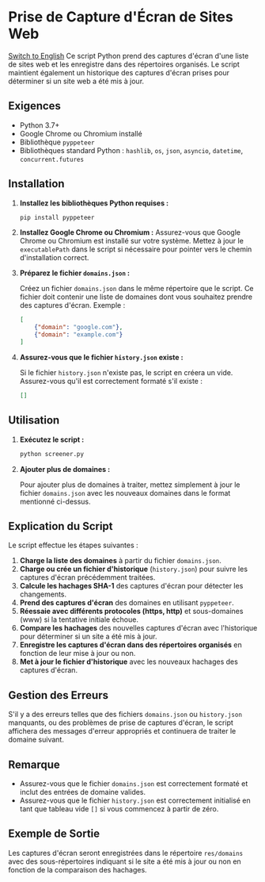 # Prise de Capture d'Écran de Sites Web
[Switch to English](README_EN.md)
Ce script Python prend des captures d'écran d'une liste de sites web et les enregistre dans des répertoires organisés. Le script maintient également un historique des captures d'écran prises pour déterminer si un site web a été mis à jour.

## Exigences

- Python 3.7+
- Google Chrome ou Chromium installé
- Bibliothèque `pyppeteer`
- Bibliothèques standard Python : `hashlib`, `os`, `json`, `asyncio`, `datetime`, `concurrent.futures`

## Installation

1. **Installez les bibliothèques Python requises :**

    ```bash
    pip install pyppeteer
    ```

2. **Installez Google Chrome ou Chromium :**
   Assurez-vous que Google Chrome ou Chromium est installé sur votre système. Mettez à jour le `executablePath` dans le script si nécessaire pour pointer vers le chemin d'installation correct.

3. **Préparez le fichier `domains.json` :**

    Créez un fichier `domains.json` dans le même répertoire que le script. Ce fichier doit contenir une liste de domaines dont vous souhaitez prendre des captures d'écran. Exemple :

    ```json
    [
        {"domain": "google.com"},
        {"domain": "example.com"}
    ]
    ```

4. **Assurez-vous que le fichier `history.json` existe :**

    Si le fichier `history.json` n'existe pas, le script en créera un vide. Assurez-vous qu'il est correctement formaté s'il existe :

    ```json
    []
    ```

## Utilisation

1. **Exécutez le script :**

    ```bash
    python screener.py
    ```

2. **Ajouter plus de domaines :**

    Pour ajouter plus de domaines à traiter, mettez simplement à jour le fichier `domains.json` avec les nouveaux domaines dans le format mentionné ci-dessus.

## Explication du Script

Le script effectue les étapes suivantes :

1. **Charge la liste des domaines** à partir du fichier `domains.json`.
2. **Charge ou crée un fichier d'historique** (`history.json`) pour suivre les captures d'écran précédemment traitées.
3. **Calcule les hachages SHA-1** des captures d'écran pour détecter les changements.
4. **Prend des captures d'écran** des domaines en utilisant `pyppeteer`.
5. **Réessaie avec différents protocoles (https, http)** et sous-domaines (www) si la tentative initiale échoue.
6. **Compare les hachages** des nouvelles captures d'écran avec l'historique pour déterminer si un site a été mis à jour.
7. **Enregistre les captures d'écran dans des répertoires organisés** en fonction de leur mise à jour ou non.
8. **Met à jour le fichier d'historique** avec les nouveaux hachages des captures d'écran.

## Gestion des Erreurs

S'il y a des erreurs telles que des fichiers `domains.json` ou `history.json` manquants, ou des problèmes de prise de captures d'écran, le script affichera des messages d'erreur appropriés et continuera de traiter le domaine suivant.

## Remarque

- Assurez-vous que le fichier `domains.json` est correctement formaté et inclut des entrées de domaine valides.
- Assurez-vous que le fichier `history.json` est correctement initialisé en tant que tableau vide `[]` si vous commencez à partir de zéro.

## Exemple de Sortie

Les captures d'écran seront enregistrées dans le répertoire `res/domains` avec des sous-répertoires indiquant si le site a été mis à jour ou non en fonction de la comparaison des hachages.
